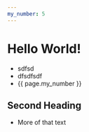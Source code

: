 ```yaml
---
my_number: 5
---
```


# Hello World!

* sdfsd
* dfsdfsdf
* {{ page.my_number }}


## Second Heading
* More of that text